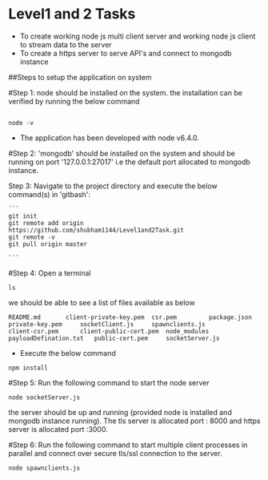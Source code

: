 # Level1 and 2 Tasks
* To create working node js multi client server and working node js client to stream data to the server
* To create a https server to serve API's and connect to mongodb instance

##Steps to setup the application on system

#Step 1: node should be installed on the system.
       the installation can be verified by running the below command
```

node -v

```
* The application has been developed with node v6.4.0.       

#Step 2: 'mongodb' should be installed on the system and should be running on port '127.0.0.1:27017' i.e the default port allocated to mongodb instance.

Step 3: 
Navigate to the project directory and execute the below command(s) in 'gitbash':

	```
	git init
	git remote add origin https://github.com/shubham1144/Level1and2Task.git
	git remote -v
	git pull origin master

	```
#Step 4: Open a terminal 

```
ls

```
we should be able to see a list of files available as below

```
README.md		client-private-key.pem	csr.pem			package.json		private-key.pem		socketClient.js		spawnclients.js
client-csr.pem		client-public-cert.pem	node_modules		payloadDefination.txt	public-cert.pem		socketServer.js		

```
* Execute the below command
```
npm install

```

#Step 5: Run the following command to start the node server 

```
node socketServer.js

```
the server should be up and running (provided node is installed and mongodb instance running).
The tls server is allocated port : 8000 and https server is allocated port :3000.

#Step 6: Run the following command to start multiple client processes in parallel and connect over secure tls/ssl connection to the server.

```
node spawnclients.js

```

